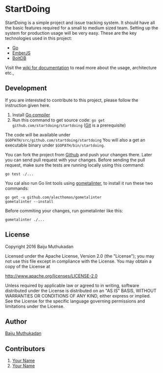 # StartDoing

StartDoing is a simple project and issue tracking system.  It should
have all the basic features required for a small to medium sized team.
Setting up the system for production usage will be very easy.  These
are the key technologies used in this project:

- [Go](https://golang.org/)
- [EmberJS](http://emberjs.com/)
- [BoltDB](https://github.com/boltdb/bolt)

Visit the [wiki for
documentation](https://github.com/startdoing/startdoing/wiki) to read more
about the usage, architecture etc.,


## Development

If you are interested to contribute to this project, please follow the
instruction given here.

1. Install [Go
compiler](http://muthukadan.net/golang/an-introduction-to-go-programming.html)
2. Run this command to get source code: `go get github.com/startdoing/startdoing`
   ([Git](http://git-scm.com/) is a prerequisite)

The code will be available under `$GOPATH/src/github.com/startdoing/startdoing`
You will also a get an executable binary under `$GOPATH/bin/startdoing`.

You can fork the project from
[Github](https://github.com/startdoing/startdoing) and push your
changes there.  Later you can send pull request with your changes.
Before sending the pull request, make sure the tests are running
locally using this command:

    go test ./...

You cal also run Go lint tools using [gometalinter](https://github.com/alecthomas/gometalinter),
to install it run these two commands:

    go get -u github.com/alecthomas/gometalinter
    gometalinter --install

Before commiting your changes, run gometalinter like this:

    gometalinter ./...

## License

Copyright 2016 Baiju Muthukadan

Licensed under the Apache License, Version 2.0 (the "License");
you may not use this file except in compliance with the License.
You may obtain a copy of the License at

http://www.apache.org/licenses/LICENSE-2.0

Unless required by applicable law or agreed to in writing, software
distributed under the License is distributed on an "AS IS" BASIS,
WITHOUT WARRANTIES OR CONDITIONS OF ANY KIND, either express or implied.
See the License for the specific language governing permissions and
limitations under the License.

## Author

[Baiju Muthukadan](http://muthukadan.net)

## Contributors

1. [Your Name](http://example.org)
1. [Your Name](https://twitter.com/twitterhandle)
